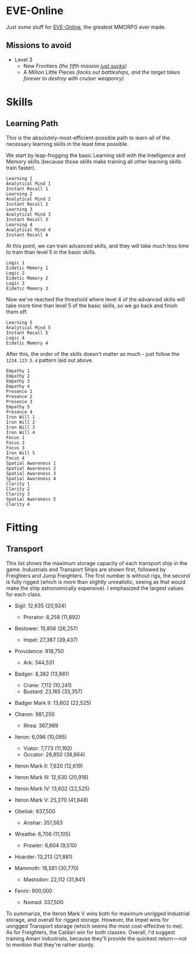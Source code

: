EVE-Online
==========

Just some stuff for [EVE-Online](http://eve-online.com/ "the EVE-Online homepage"),
the greatest MMORPG ever made.

Missions to avoid
-----------------
- Level 3
  - New Frontiers *(the fifth mission [just sucks](http://blog.elliottcable.name/posts/guide_to_eve_online_s_new_frontiers_5_of_7_an_unexpected_twist_.xhtml))*
  - A Million Little Pieces *(locks out battleships, and the target takes forever to destroy with cruiser weaponry)*

Skills
======

Learning Path
-------------
This is the absolutely-most-efficient-possible path to learn all of the
necessary learning skills in the least time possible.

We start by leap-frogging the basic Learning skill with the Intelligence and
Memory skills (because those skills make training all other learning skills
train faster).
    
    Learning 1
    Analytical Mind 1
    Instant Recall 1
    Learning 2
    Analytical Mind 2
    Instant Recall 2
    Learning 3
    Analytical Mind 3
    Instant Recall 3
    Learning 4
    Analytical Mind 4
    Instant Recall 4
    
At this point, we can train advanced skills, and they will take much less time
to train than level 5 in the basic skills.
    
    Logic 1
    Eidetic Memory 1
    Logic 2
    Eidetic Memory 2
    Logic 3
    Eidetic Memory 3
    
Now we've reached the threshold where level 4 of the advanced skills will take
more time than level 5 of the basic skills, so we go back and finish them off.
    
    Learning 5
    Analytical Mind 5
    Instant Recall 5
    Logic 4
    Eidetic Memory 4
    
After this, the order of the skills doesn't matter as much - just follow the
`1234.123.5.4` pattern laid out above.
    
    Empathy 1
    Empathy 2
    Empathy 3
    Empathy 4
    Presence 1
    Presence 2
    Presence 3
    Empathy 5
    Presence 4
    Iron Will 1
    Iron Will 2
    Iron Will 3
    Iron Will 4
    Focus 1
    Focus 2
    Focus 3
    Iron Will 5
    Focus 4
    Spatial Awareness 1
    Spatial Awareness 2
    Spatial Awareness 3
    Spatial Awareness 4
    Clarity 1
    Clarity 2
    Clarity 3
    Spatial Awareness 5
    Clarity 4
    
Fitting
=======

Transport
---------
This list shows the maximum storage capacity of each transport ship in the
game. Industrials and Transport Ships are shown first, followed by Freighters
and Jump Freighters. The first number is without rigs, the second is fully
rigged (which is more than slightly unrealistic, seeing as that would make the
ship astronomically expensive). I emphasized the largest values for each
class.

- Sigil: 12,635 (20,924)
	- Prorator: 8,258 (11,892)
- Bestower: 15,856 (26,257)
	- Impel: 27,387 (39,437)
- Providence: 918,750
	- Ark: 344,531

- Badger: 8,382 (13,881)
	- Crane: 7,112 (10,241)
	- Bustard: 23,165 (33,357)
- Badger Mark II: 13,602 (22,525)
- Charon: 981,250
	- Rhea: 367,969

- Iteron: 6,096 (10,095)
	- Viator: 7,773 (11,192)
	- Occator: 26,850 (38,664)
- Iteron Mark II: 7,620 (12,619)
- Iteron Mark III: 12,630 (20,916)
- Iteron Mark IV: 13,602 (22,525)
- Iteron Mark V: 25,270 (41,848)
- Obelisk: 937,500
	- Anshar: 351,563

- Wreathe: 6,706 (11,105)
	- Prowler: 6,604 (9,510)
- Hoarder: 13,213 (21,881)
- Mammoth: 18,581 (30,770)
	- Mastodon: 22,112 (31,841)
- Fenrir: 900,000
	- Nomad: 337,500

To summarize, the Iteron Mark V wins both for maximum unrigged Industrial
storage, and overall for rigged storage. However, the Impel wins for unrigged
Transport storage (which seems the most cost-effective to me). As for
Freighters, the Caldari win for both classes. Overall, I'd suggest training
Amarr industrials, because they'll provide the quickest return — not to
mention that they're rather sturdy.